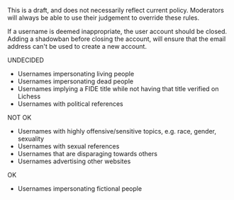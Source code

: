This is a draft, and does not necessarily reflect current policy. Moderators will always be able to use their judgement to override these rules.

If a username is deemed inappropriate, the user account should be closed. Adding a shadowban before closing the account, will ensure that the email address can't be used to create a new account.

UNDECIDED
* Usernames impersonating living people
* Usernames impersonating dead people
* Usernames implying a FIDE title while not having that title verified on Lichess
* Usernames with political references

NOT OK
* Usernames with highly offensive/sensitive topics, e.g. race, gender, sexuality
* Usernames with sexual references
* Usernames that are disparaging towards others
* Usernames advertising other websites

OK
* Usernames impersonating fictional people